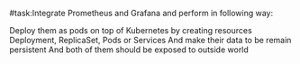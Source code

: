 #task:Integrate Prometheus and Grafana and perform in following way:

Deploy them as pods on top of Kubernetes by creating resources Deployment, ReplicaSet, Pods or Services
And make their data to be remain persistent
And both of them should be exposed to outside world
